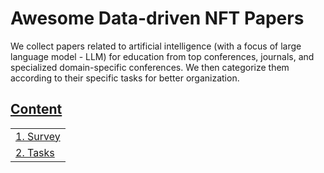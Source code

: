 # Awesome Data-driven NFT Papers

We collect papers related to artificial intelligence (with a focus of large language model - LLM) for education from top conferences, journals, and specialized domain-specific conferences. We then categorize them according to their specific tasks for better organization.

## [Content](#content)

<table>
<tr><td colspan="2"><a href="#survey-papers">1. Survey</a></td></tr>
<tr><td colspan="2"><a href="#tasks">2. Tasks</a></td></tr> 